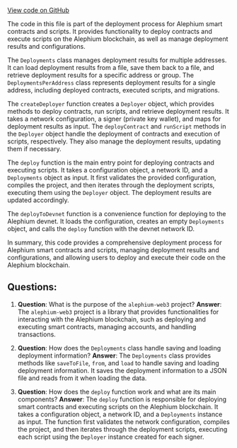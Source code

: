 [View code on GitHub](https://github.com/alephium/alephium-web3/packages/cli/src/deployment.ts)

The code in this file is part of the deployment process for Alephium smart contracts and scripts. It provides functionality to deploy contracts and execute scripts on the Alephium blockchain, as well as manage deployment results and configurations.

The `Deployments` class manages deployment results for multiple addresses. It can load deployment results from a file, save them back to a file, and retrieve deployment results for a specific address or group. The `DeploymentsPerAddress` class represents deployment results for a single address, including deployed contracts, executed scripts, and migrations.

The `createDeployer` function creates a `Deployer` object, which provides methods to deploy contracts, run scripts, and retrieve deployment results. It takes a network configuration, a signer (private key wallet), and maps for deployment results as input. The `deployContract` and `runScript` methods in the `Deployer` object handle the deployment of contracts and execution of scripts, respectively. They also manage the deployment results, updating them if necessary.

The `deploy` function is the main entry point for deploying contracts and executing scripts. It takes a configuration object, a network ID, and a `Deployments` object as input. It first validates the provided configuration, compiles the project, and then iterates through the deployment scripts, executing them using the `Deployer` object. The deployment results are updated accordingly.

The `deployToDevnet` function is a convenience function for deploying to the Alephium devnet. It loads the configuration, creates an empty `Deployments` object, and calls the `deploy` function with the devnet network ID.

In summary, this code provides a comprehensive deployment process for Alephium smart contracts and scripts, managing deployment results and configurations, and allowing users to deploy and execute their code on the Alephium blockchain.
## Questions: 
 1. **Question**: What is the purpose of the `alephium-web3` project?
   **Answer**: The `alephium-web3` project is a library that provides functionalities for interacting with the Alephium blockchain, such as deploying and executing smart contracts, managing accounts, and handling transactions.

2. **Question**: How does the `Deployments` class handle saving and loading deployment information?
   **Answer**: The `Deployments` class provides methods like `saveToFile`, `from`, and `load` to handle saving and loading deployment information. It saves the deployment information to a JSON file and reads from it when loading the data.

3. **Question**: How does the `deploy` function work and what are its main components?
   **Answer**: The `deploy` function is responsible for deploying smart contracts and executing scripts on the Alephium blockchain. It takes a configuration object, a network ID, and a `Deployments` instance as input. The function first validates the network configuration, compiles the project, and then iterates through the deployment scripts, executing each script using the `Deployer` instance created for each signer.